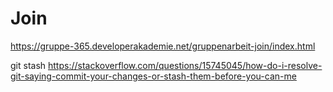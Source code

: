 # Join

https://gruppe-365.developerakademie.net/gruppenarbeit-join/index.html

git stash
https://stackoverflow.com/questions/15745045/how-do-i-resolve-git-saying-commit-your-changes-or-stash-them-before-you-can-me
